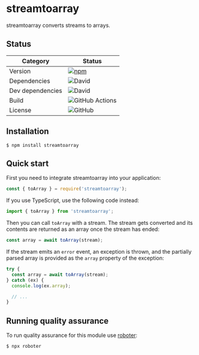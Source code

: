 # streamtoarray

streamtoarray converts streams to arrays.

## Status

| Category         | Status                                                                                                     |
| ---------------- | ---------------------------------------------------------------------------------------------------------- |
| Version          | [![npm](https://img.shields.io/npm/v/streamtoarray)](https://www.npmjs.com/package/streamtoarray)          |
| Dependencies     | ![David](https://img.shields.io/david/thenativeweb/streamtoarray)                                          |
| Dev dependencies | ![David](https://img.shields.io/david/dev/thenativeweb/streamtoarray)                                      |
| Build            | ![GitHub Actions](https://github.com/thenativeweb/streamtoarray/workflows/Release/badge.svg?branch=master) |
| License          | ![GitHub](https://img.shields.io/github/license/thenativeweb/streamtoarray)                                |

## Installation

```shell
$ npm install streamtoarray
```

## Quick start

First you need to integrate streamtoarray into your application:

```javascript
const { toArray } = require('streamtoarray');
```

If you use TypeScript, use the following code instead:

```typescript
import { toArray } from 'streamtoarray';
```

Then you can call `toArray` with a stream. The stream gets converted and its contents are returned as an array once the stream has ended:

```javascript
const array = await toArray(stream);
```

If the stream emits an `error` event, an exception is thrown, and the partially parsed array is provided as the `array` property of the exception:

```javascript
try {
  const array = await toArray(stream);
} catch (ex) {
  console.log(ex.array);

  // ...
}
```

## Running quality assurance

To run quality assurance for this module use [roboter](https://www.npmjs.com/package/roboter):

```shell
$ npx roboter
```
